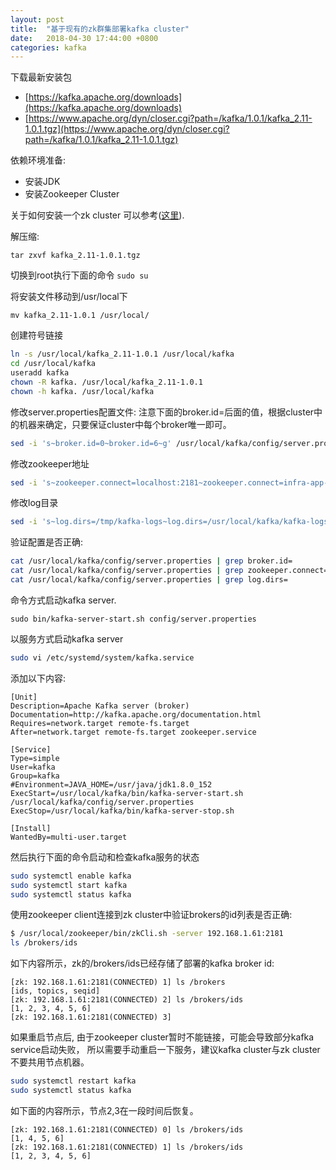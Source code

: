 ```yaml
---
layout: post
title:  "基于现有的zk群集部署kafka cluster"
date:   2018-04-30 17:44:00 +0800
categories: kafka
---
```


下载最新安装包

* [https://kafka.apache.org/downloads](https://kafka.apache.org/downloads)
* [https://www.apache.org/dyn/closer.cgi?path=/kafka/1.0.1/kafka_2.11-1.0.1.tgz](https://www.apache.org/dyn/closer.cgi?path=/kafka/1.0.1/kafka_2.11-1.0.1.tgz)

依赖环境准备:

* 安装JDK
* 安装Zookeeper Cluster

关于如何安装一个zk cluster 可以参考([这里](/zookeeper/2018/04/29/setup-zookeeper-cluster.html)).

解压缩:

```tar zxvf kafka_2.11-1.0.1.tgz```

切换到root执行下面的命令
```sudo su```

将安装文件移动到/usr/local下

```mv kafka_2.11-1.0.1 /usr/local/```

创建符号链接

```bash
ln -s /usr/local/kafka_2.11-1.0.1 /usr/local/kafka
cd /usr/local/kafka
useradd kafka
chown -R kafka. /usr/local/kafka_2.11-1.0.1
chown -h kafka. /usr/local/kafka
```


修改server.properties配置文件:
注意下面的broker.id=后面的值，根据cluster中的机器来确定，只要保证cluster中每个broker唯一即可。

```bash
sed -i 's~broker.id=0~broker.id=6~g' /usr/local/kafka/config/server.properties
```

修改zookeeper地址

```bash
sed -i 's~zookeeper.connect=localhost:2181~zookeeper.connect=infra-app-01:2181,infra-app-02:2181,infra-app-03:2181,infra-app-04:2181,infra-app-05:2181,infra-app-06:2181~g' /usr/local/kafka/config/server.properties
```


修改log目录

```bash
sed -i 's~log.dirs=/tmp/kafka-logs~log.dirs=/usr/local/kafka/kafka-logs~g' /usr/local/kafka/config/server.properties
```

验证配置是否正确:

```bash
cat /usr/local/kafka/config/server.properties | grep broker.id=
cat /usr/local/kafka/config/server.properties | grep zookeeper.connect=
cat /usr/local/kafka/config/server.properties | grep log.dirs= 
```

命令方式启动kafka server.

```
sudo bin/kafka-server-start.sh config/server.properties
```

以服务方式启动kafka server

```bash
sudo vi /etc/systemd/system/kafka.service
```

添加以下内容:

```
[Unit]
Description=Apache Kafka server (broker)
Documentation=http://kafka.apache.org/documentation.html
Requires=network.target remote-fs.target 
After=network.target remote-fs.target zookeeper.service

[Service]
Type=simple
User=kafka
Group=kafka
#Environment=JAVA_HOME=/usr/java/jdk1.8.0_152
ExecStart=/usr/local/kafka/bin/kafka-server-start.sh /usr/local/kafka/config/server.properties
ExecStop=/usr/local/kafka/bin/kafka-server-stop.sh

[Install]
WantedBy=multi-user.target
```

然后执行下面的命令启动和检查kafka服务的状态

```bash
sudo systemctl enable kafka
sudo systemctl start kafka
sudo systemctl status kafka
```

使用zookeeper client连接到zk cluster中验证brokers的id列表是否正确:

```bash
$ /usr/local/zookeeper/bin/zkCli.sh -server 192.168.1.61:2181
ls /brokers/ids
```

如下内容所示，zk的/brokers/ids已经存储了部署的kafka broker id:

```
[zk: 192.168.1.61:2181(CONNECTED) 1] ls /brokers
[ids, topics, seqid]
[zk: 192.168.1.61:2181(CONNECTED) 2] ls /brokers/ids
[1, 2, 3, 4, 5, 6]
[zk: 192.168.1.61:2181(CONNECTED) 3]
```

如果重启节点后, 由于zookeeper cluster暂时不能链接，可能会导致部分kafka service启动失败，
所以需要手动重启一下服务，建议kafka cluster与zk cluster不要共用节点机器。

```bash
sudo systemctl restart kafka
sudo systemctl status kafka
```

如下面的内容所示，节点2,3在一段时间后恢复。
```
[zk: 192.168.1.61:2181(CONNECTED) 0] ls /brokers/ids
[1, 4, 5, 6]
[zk: 192.168.1.61:2181(CONNECTED) 1] ls /brokers/ids
[1, 2, 3, 4, 5, 6]
```

